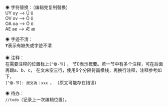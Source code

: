 ◉ 字符替换：（编辑完复制替换）  
UY uy --> Ü ü  
OV ov --> Ô ô  
OA oa --> Ö ö  
AE ae --> Æ æ

◉ 字迹不清：  
❓表示有缺失或字迹不清

◉ 注释：  
在需要注释的位置标上`[^章-节]` ，  节0表示概要。若一节中有多个注释，可在后面再跟a、b、c，
在文末空三行，使用6个分隔符画横线，再换行注释，注释参考如下，  
`[^章-节]: 原文為：xxx 。` （原文可能存在错误）

◉ 待办：  
`//todo`（记录上一次编辑位置）。



